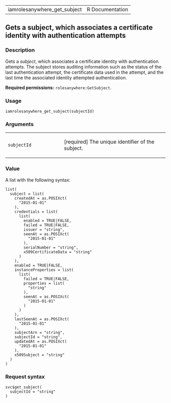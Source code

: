 <table style="width: 100%;">
<tbody>
<tr class="odd">
<td>iamrolesanywhere_get_subject</td>
<td style="text-align: right;">R Documentation</td>
</tr>
</tbody>
</table>

## Gets a subject, which associates a certificate identity with authentication attempts

### Description

Gets a *subject*, which associates a certificate identity with
authentication attempts. The subject stores auditing information such as
the status of the last authentication attempt, the certificate data used
in the attempt, and the last time the associated identity attempted
authentication.

**Required permissions:** `rolesanywhere:GetSubject`.

### Usage

    iamrolesanywhere_get_subject(subjectId)

### Arguments

<table>
<colgroup>
<col style="width: 35%" />
<col style="width: 65%" />
</colgroup>
<tbody>
<tr class="odd">
<td><code
id="iamrolesanywhere_get_subject_:_subjectId">subjectId</code></td>
<td><p>[required] The unique identifier of the subject.</p></td>
</tr>
</tbody>
</table>

### Value

A list with the following syntax:

    list(
      subject = list(
        createdAt = as.POSIXct(
          "2015-01-01"
        ),
        credentials = list(
          list(
            enabled = TRUE|FALSE,
            failed = TRUE|FALSE,
            issuer = "string",
            seenAt = as.POSIXct(
              "2015-01-01"
            ),
            serialNumber = "string",
            x509CertificateData = "string"
          )
        ),
        enabled = TRUE|FALSE,
        instanceProperties = list(
          list(
            failed = TRUE|FALSE,
            properties = list(
              "string"
            ),
            seenAt = as.POSIXct(
              "2015-01-01"
            )
          )
        ),
        lastSeenAt = as.POSIXct(
          "2015-01-01"
        ),
        subjectArn = "string",
        subjectId = "string",
        updatedAt = as.POSIXct(
          "2015-01-01"
        ),
        x509Subject = "string"
      )
    )

### Request syntax

    svc$get_subject(
      subjectId = "string"
    )

